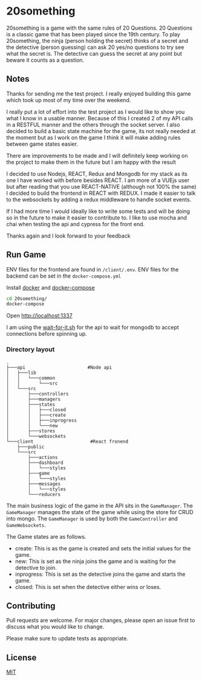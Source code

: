 # 20something
20something is a game with the same rules of 20 Questions. 20 Questions is a classic game that has been played since the 19th century.
To play 20something, the ninja (person holding the secret) thinks of a secret and the detective (person guessing)
can ask 20 yes/no questions to try see what the secret is. The detective can guess the secret at any point but beware it counts as a question.

## Notes

Thanks for sending me the test project. I really enjoyed building this game which took up most of my time over the weekend.

I really put a lot of effort into the test project as I would like to show you what I know in a usable manner.
Because of this I created 2 of my API calls in a RESTFUL manner and the others through the socket server.
I also decided to build a basic state machine for the game, its not really needed at the moment but as I work on the game
I think it will make adding rules between game states easier.

There are improvements to be made and I will definitely keep working on the project to make them in the future but I am happy with the
result

I decided to use Nodejs, REACT, Redux and Mongodb for my stack as its one I have worked with before besides REACT.
I am more of a VUEjs user but after reading that you use REACT-NATIVE (although not 100% the same) I decided to build the frontend
in REACT with REDUX. I made it easier to talk to the websockets by adding a redux middleware to handle socket events.

If I had more time I would ideally like to write some tests and will be doing so in the future to make it easier to contribute to.
I like to use mocha and chai when testing the api and cypress for the front end.

Thanks again and I look forward to your feedback

## Run Game

ENV files for the frontend are found in `/client/.env`.
ENV files for the backend can be set in the `docker-compose.yml`

Install [docker](https://docs.docker.com/install/) and [docker-compose](https://docs.docker.com/compose/install/)

```bash
cd 20something/
docker-compose
```

Open [http://localhost:1337](http://localhost:1337)

I am using the [wait-for-it.sh](https://github.com/vishnubob/wait-for-it/blob/master/wait-for-it.sh) for the api to wait for mongodb to accept connections before spinning up.

### Directory layout
    .
    ├───api                       #Node api
    │   ├───lib
    │   │   └───common
    │   │       └───src
    │   └───src
    │       ├───controllers
    │       ├───managers
    │       ├───states
    │       │   ├───closed
    │       │   ├───create
    │       │   ├───inprogress
    │       │   └───new
    │       ├───stores
    │       └───websockets
    └───client                     #React fronend
        ├───public
        └───src
            ├───actions
            ├───dashboard
            │   └───styles
            ├───game
            │   └───styles
            ├───messages
            │   └───styles
            └───reducers

The main business logic of the game in the API sits in the `GameManager`. The `GameManager` manages the state of the game while using the store for CRUD into mongo. The `GameManager` is used by both the `GameController` and `GameWebsockets`.

The Game states are as follows.

- create: This is as the game is created and sets the initial values for the game.
- new: This is set as the ninja joins the game and is waiting for the detective to join.
- inprogress: This is set as the detective joins the game and starts the game.
- closed: This is set when the detective either wins or loses.

## Contributing
Pull requests are welcome. For major changes, please open an issue first to discuss what you would like to change.

Please make sure to update tests as appropriate.

## License
[MIT](https://choosealicense.com/licenses/mit/)
